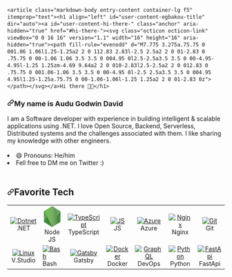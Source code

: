 <div class="Box-body p-4">

    <article class="markdown-body entry-content container-lg f5" itemprop="text"><h1 align="left" id="user-content-egbakou-title" dir="auto"><a id="user-content-hi-there-" class="anchor" aria-hidden="true" href="#hi-there-"><svg class="octicon octicon-link" viewBox="0 0 16 16" version="1.1" width="16" height="16" aria-hidden="true"><path fill-rule="evenodd" d="M7.775 3.275a.75.75 0 001.06 1.06l1.25-1.25a2 2 0 112.83 2.83l-2.5 2.5a2 2 0 01-2.83 0 .75.75 0 00-1.06 1.06 3.5 3.5 0 004.95 0l2.5-2.5a3.5 3.5 0 00-4.95-4.95l-1.25 1.25zm-4.69 9.64a2 2 0 010-2.83l2.5-2.5a2 2 0 012.83 0 .75.75 0 001.06-1.06 3.5 3.5 0 00-4.95 0l-2.5 2.5a3.5 3.5 0 004.95 4.95l1.25-1.25a.75.75 0 00-1.06-1.06l-1.25 1.25a2 2 0 01-2.83 0z"></path></svg></a>Hi there 👋🏽</h1>
        
        
<h3 align="left" dir="auto"><a id="user-content-my-name-is-laurent" class="anchor" aria-hidden="true" href="#my-name-is-laurent"><svg class="octicon octicon-link" viewBox="0 0 16 16" version="1.1" width="16" height="16" aria-hidden="true"><path fill-rule="evenodd" d="M7.775 3.275a.75.75 0 001.06 1.06l1.25-1.25a2 2 0 112.83 2.83l-2.5 2.5a2 2 0 01-2.83 0 .75.75 0 00-1.06 1.06 3.5 3.5 0 004.95 0l2.5-2.5a3.5 3.5 0 00-4.95-4.95l-1.25 1.25zm-4.69 9.64a2 2 0 010-2.83l2.5-2.5a2 2 0 012.83 0 .75.75 0 001.06-1.06 3.5 3.5 0 00-4.95 0l-2.5 2.5a3.5 3.5 0 004.95 4.95l1.25-1.25a.75.75 0 00-1.06-1.06l-1.25 1.25a2 2 0 01-2.83 0z"></path></svg></a>My name is Audu Godwin David</h3>
I am a Software developer with experience in building intelligent &amp; scalable applications using .NET.
I love Open Source, Backend, Serverless, Distributed systems and the challenges associated with them.
I like sharing my knowledge with other engineers.
<br><br>
      <!--
<a href="#egbakou-title">
  <img src="https://camo.githubusercontent.com/34545cb0fa955b5328278131af6f3a7118b388318e929942700c93418b4866f1/68747470733a2f2f6769746875622d726561646d652d73746174732e76657263656c2e6170702f6170693f757365726e616d653d656762616b6f752673686f775f69636f6e733d74727565267468656d653d726561637426636f756e745f707269766174653d7472756526696e636c7564655f616c6c5f636f6d6d6974733d74727565" alt="Egbakou" align="right" data-canonical-src="https://github-readme-stats.vercel.app/api?username=egbakou&amp;show_icons=true&amp;theme=react&amp;count_private=true&amp;include_all_commits=true" style="max-width: 100%;">
</a>
<ul dir="auto">
<li><a href="https://mvp.microsoft.com/en-us/PublicProfile/5003669" rel="nofollow"><img src="https://camo.githubusercontent.com/d08721fa3783b6a77b8acd75d26c0a849512d4cdae2d22a2aeca19cf08c3517f/68747470733a2f2f696d672e736869656c64732e696f2f62616467652f4d56502d446576656c6f706572253230546563686e6f6c6f676965732532302546302539462538462538362d626c75653f7374796c653d666c6174266c6f676f3d6d6963726f736f6674" alt="MVP Profile" data-canonical-src="https://img.shields.io/badge/MVP-Developer%20Technologies%20%F0%9F%8F%86-blue?style=flat&amp;logo=microsoft" style="max-width: 100%;"></a> &nbsp;</li>
<li><a href="https://summerofcode.withgoogle.com/archive/2021/projects/6531276810485760" rel="nofollow"><img src="https://camo.githubusercontent.com/b2366a7b500fed07735da4a2d6dd27c1c97ee32ea4d22d2185fe6baadf7101ab/68747470733a2f2f696d672e736869656c64732e696f2f62616467652f47536f432d476f6f676c6525323053756d6d65722532304f66253230436f64652532302546302539462538462538362d626c75653f7374796c653d666c6174266c6f676f3d676f6f676c65" alt="GSoC Profile" data-canonical-src="https://img.shields.io/badge/GSoC-Google%20Summer%20Of%20Code%20%F0%9F%8F%86-blue?style=flat&amp;logo=google" style="max-width: 100%;"></a> &nbsp;</li>
<li><a href="https://lioncoding.com" rel="nofollow"><img src="https://camo.githubusercontent.com/089f2987924e81e3d4c09b3df248190c508e3afa90804a79a01f860be6d9e29f/68747470733a2f2f696d672e736869656c64732e696f2f62616467652f426c6f672d6c696f6e636f64696e672e636f6d2d627269676874677265656e" alt="Blog" data-canonical-src="https://img.shields.io/badge/Blog-lioncoding.com-brightgreen" style="max-width: 100%;"></a> &nbsp;</li>
<li><a href="https://www.linkedin.com/in/laurentegbakou/" rel="nofollow"><img src="https://camo.githubusercontent.com/2a65b125a4b07fff0feca976fcf0d37f1ca8f88357c737a8a83badc36d4ecef4/68747470733a2f2f696d672e736869656c64732e696f2f62616467652f2d6c617572656e74656762616b6f752d626c75653f7374796c653d666c61742d737175617265266c6f676f3d4c696e6b6564696e266c6f676f436f6c6f723d7768697465266c696e6b3d68747470733a2f2f7777772e6c696e6b6564696e2e636f6d2f696e2f6c617572656e74656762616b6f752f" alt="Linkedin follow @laurentegbakou" data-canonical-src="https://img.shields.io/badge/-laurentegbakou-blue?style=flat-square&amp;logo=Linkedin&amp;logoColor=white&amp;link=https://www.linkedin.com/in/laurentegbakou/" style="max-width: 100%;"></a></li>
<li><a href="https://twitter.com/lioncoding" rel="nofollow"><img src="https://camo.githubusercontent.com/985e8ca4d4f6da45d151d16626d044f3055fe132ba2487fa405ee7415f185847/68747470733a2f2f696d672e736869656c64732e696f2f747769747465722f666f6c6c6f772f6c696f6e636f64696e673f7374796c653d736f6369616c" alt="Twitter follow @lioncoding" data-canonical-src="https://img.shields.io/twitter/follow/lioncoding?style=social" style="max-width: 100%;"></a></li>-->
<li><g-emoji class="g-emoji" alias="smile" fallback-src="https://github.githubassets.com/images/icons/emoji/unicode/1f604.png">😄</g-emoji> Pronouns: He/him</li>
<li>Fell free to DM me on Twitter :)</li>
</ul>
<br>
<h2 align="left" id="user-content-egbakou-tech" dir="auto"><a id="user-content-favorite-tech" class="anchor" aria-hidden="true" href="#favorite-tech"><svg class="octicon octicon-link" viewBox="0 0 16 16" version="1.1" width="16" height="16" aria-hidden="true"><path fill-rule="evenodd" d="M7.775 3.275a.75.75 0 001.06 1.06l1.25-1.25a2 2 0 112.83 2.83l-2.5 2.5a2 2 0 01-2.83 0 .75.75 0 00-1.06 1.06 3.5 3.5 0 004.95 0l2.5-2.5a3.5 3.5 0 00-4.95-4.95l-1.25 1.25zm-4.69 9.64a2 2 0 010-2.83l2.5-2.5a2 2 0 012.83 0 .75.75 0 001.06-1.06 3.5 3.5 0 00-4.95 0l-2.5 2.5a3.5 3.5 0 004.95 4.95l1.25-1.25a.75.75 0 00-1.06-1.06l-1.25 1.25a2 2 0 01-2.83 0z"></path></svg></a>Favorite Tech</h2>
<table align="center">
  <tbody><tr>
    <td align="center" width="96">
      <a href="#egbakou-tech">
        <img src="https://upload.wikimedia.org/wikipedia/commons/thumb/7/7d/Microsoft_.NET_logo.svg/800px-Microsoft_.NET_logo.svg.png" width="48" height="48" alt="Dotnet" data-canonical-src="https://upload.wikimedia.org/wikipedia/commons/thumb/7/7d/Microsoft_.NET_logo.svg/800px-Microsoft_.NET_logo.svg.png" style="max-width: 100%;">
      </a>
      <br>.NET
    </td>
     <td align="center" width="96">
      <a href="#egbakou-tech">
        <img src="https://raw.githubusercontent.com/github/explore/80688e429a7d4ef2fca1e82350fe8e3517d3494d/topics/nodejs/nodejs.png" width="48" height="48" alt="Node JS" style="max-width: 100%;">
      </a>
      <br>Node JS
    </td>
    <td align="center" width="96">
      <a href="#egbakou-tech">
        <img src="https://camo.githubusercontent.com/9255dba4a9ad5a906afd63a77b2d3498cbd7fa527008a417968683f5e8e545b2/68747470733a2f2f75706c6f61642e77696b696d656469612e6f72672f77696b6970656469612f636f6d6d6f6e732f7468756d622f342f34632f547970657363726970745f6c6f676f5f323032302e7376672f3132303070782d547970657363726970745f6c6f676f5f323032302e7376672e706e67" width="48" height="48" alt="TypeScript" data-canonical-src="https://upload.wikimedia.org/wikipedia/commons/thumb/4/4c/Typescript_logo_2020.svg/1200px-Typescript_logo_2020.svg.png" style="max-width: 100%;">
      </a>
      <br>TypeScript
    </td>
    <td align="center" width="96">
      <a href="#egbakou-tech">
        <img src="https://camo.githubusercontent.com/ebba410edfb05353d7b46b3107304e7deeee8c6c12bc8769115f2dce43d11da0/68747470733a2f2f75706c6f61642e77696b696d656469612e6f72672f77696b6970656469612f636f6d6d6f6e732f362f36612f4a6176615363726970742d6c6f676f2e706e67" width="48" height="48" alt="JS" data-canonical-src="https://upload.wikimedia.org/wikipedia/commons/6/6a/JavaScript-logo.png" style="max-width: 100%;">
      </a>
      <br>JS
    </td>
    <td align="center" width="96">
      <a href="#egbakou-tech">
        <img src="https://camo.githubusercontent.com/bce4a35be96d1282bc9250212074d0a6ea401fb9003cd9079eaed951144281ee/68747470733a2f2f692e6962622e636f2f6a444772337a302f617a7572652d72656d6f766562672d707265766965772e706e67" width="48" height="48" alt="Azure" data-canonical-src="https://i.ibb.co/jDGr3z0/azure-removebg-preview.png" style="max-width: 100%;">
      </a>
      <br>Azure
    </td>
    <td align="center" width="96">
      <a href="#egbakou-tech">
        <img src="https://camo.githubusercontent.com/97cf28372018024d746e6f32ead7b3a6526d40bb19a50eaf68bd382db2f80511/68747470733a2f2f73796d626f6c732e67657476656374612e636f6d2f7374656e63696c5f38392f34385f6e67696e782d69636f6e2e303936363161373366662e737667" width="50" height="48" alt="Nginx" data-canonical-src="https://symbols.getvecta.com/stencil_89/48_nginx-icon.09661a73ff.svg" style="max-width: 100%;">
      </a>
      <br>Nginx
    </td>
     <td align="center" width="96">
      <a href="#egbakou-tech">
        <img src="https://camo.githubusercontent.com/48ce7b3d6142f23bbb15ffa4b1e3d6af2d98fe8828a343f2801b6972c7086882/68747470733a2f2f75706c6f61642e77696b696d656469612e6f72672f77696b6970656469612f636f6d6d6f6e732f7468756d622f332f33662f4769745f69636f6e2e7376672f3132303070782d4769745f69636f6e2e7376672e706e67" width="48" height="48" alt="Git" data-canonical-src="https://upload.wikimedia.org/wikipedia/commons/thumb/3/3f/Git_icon.svg/1200px-Git_icon.svg.png" style="max-width: 100%;">
      </a>
      <br>Git
    </td>
  </tr>
  <tr>
    <td align="center" width="96">
      <a href="#egbakou-tech">
        <img src="https://upload.wikimedia.org/wikipedia/commons/thumb/5/59/Visual_Studio_Icon_2019.svg/1024px-Visual_Studio_Icon_2019.svg.png?20210214224138" width="48" height="48" alt="Linux" style="max-width: 100%;">
      </a>
      <br>V.Studio
    </td>
     <td align="egbakou" width="96">
      <a href="#egbakou-tech">
        <img src="https://camo.githubusercontent.com/e3f6935657041503635cf35ce77956970f368af447d0f2d51b7202d1372ba056/68747470733a2f2f626173686c6f676f2e636f6d2f696d672f73796d626f6c2f706e672f66756c6c5f636f6c6f7265645f6461726b2e706e67" width="48" height="48" alt="Bash" data-canonical-src="https://bashlogo.com/img/symbol/png/full_colored_dark.png" style="max-width: 100%;">
      </a>
      <br>Bash
    </td>
    <td align="center" width="96">
      <a href="#egbakou-tech">
        <img src="https://camo.githubusercontent.com/ef2f8c9f759a1ade82b0762f46be683c71381cdda5d71751dbd809c4452655f5/68747470733a2f2f7374617469632e63646e6c6f676f2e636f6d2f6c6f676f732f672f34322f6761747362792e737667" width="48" height="48" alt="Gatsby" data-canonical-src="https://static.cdnlogo.com/logos/g/42/gatsby.svg" style="max-width: 100%;">
      </a>
      <br>Gatsby
    </td>
    <td align="center" width="96">
      <a href="#egbakou-tech">
        <img src="https://camo.githubusercontent.com/e48ab8417d8660a72c1cf58aeddcd677c21080bab9ff70b67a9bc7ce30b6bd67/68747470733a2f2f7777772e646f636b65722e636f6d2f77702d636f6e74656e742f75706c6f6164732f323032322f30332f766572746963616c2d6c6f676f2d6d6f6e6f6368726f6d617469632e706e67" width="48" height="48" alt="Docker" data-canonical-src="https://www.docker.com/wp-content/uploads/2022/03/vertical-logo-monochromatic.png" style="max-width: 100%;">
      </a>
      <br>Docker
    </td>
    <td align="center" width="96">
      <a href="#egbakou-tech">
        <img src="https://camo.githubusercontent.com/12b3deb5bfd384aefa0b23e91279e54b8996ad65f87881ae42bf6725c9663572/68747470733a2f2f75706c6f61642e77696b696d656469612e6f72672f77696b6970656469612f636f6d6d6f6e732f302f30352f4465766f70732d746f6f6c636861696e2e737667" width="48" height="48" alt="GraphQL" data-canonical-src="https://upload.wikimedia.org/wikipedia/commons/0/05/Devops-toolchain.svg" style="max-width: 100%;">
      </a>
      <br>DevOps
    </td>
    <td align="center" width="96">
      <a href="#egbakou-tech">
        <img src="https://camo.githubusercontent.com/4575a0a9c24b0dfd5cf21d206f98b5f72761eaaa139f4debdbb526162170485c/68747470733a2f2f75706c6f61642e77696b696d656469612e6f72672f77696b6970656469612f636f6d6d6f6e732f7468756d622f632f63332f507974686f6e2d6c6f676f2d6e6f746578742e7376672f3132303070782d507974686f6e2d6c6f676f2d6e6f746578742e7376672e706e67" width="48" height="48" alt="Python" data-canonical-src="https://upload.wikimedia.org/wikipedia/commons/thumb/c/c3/Python-logo-notext.svg/1200px-Python-logo-notext.svg.png" style="max-width: 100%;">
      </a>
      <br>Python
    </td>
    <td align="center" width="96">
      <a href="#egbakou-tech">
        <img src="https://camo.githubusercontent.com/b792cb20a6aa0ff847d8c642510d19e18a0968242f23c482daca5480c21d2ca1/68747470733a2f2f7365656b6c6f676f2e636f6d2f696d616765732f462f666173746170692d6c6f676f2d353431424141313132462d7365656b6c6f676f2e636f6d2e706e67" width="48" height="48" alt="FastApi" data-canonical-src="https://seeklogo.com/images/F/fastapi-logo-541BAA112F-seeklogo.com.png" style="max-width: 100%;">
      </a>
      <br>FastApi
    </td>
  </tr>
</tbody></table>
</article>
  </div>

<!--### Hi there 👋


**DavizXcoded/davizxcoded** is a ✨ _special_ ✨ repository because its `README.md` (this file) appears on your GitHub profile.

Here are some ideas to get you started:

- 🔭 I’m currently working on ...
- 🌱 I’m currently learning ...
- 👯 I’m looking to collaborate on ...
- 🤔 I’m looking for help with ...
- 💬 Ask me about ...
- 📫 How to reach me: ...
- 😄 Pronouns: ...
- ⚡ Fun fact: ...
-->
